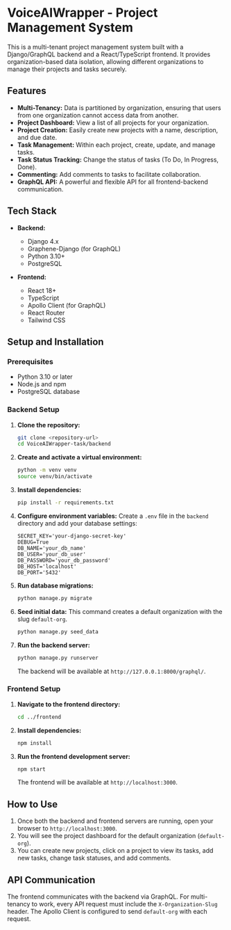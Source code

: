# VoiceAIWrapper - Project Management System

This is a multi-tenant project management system built with a Django/GraphQL backend and a React/TypeScript frontend. It provides organization-based data isolation, allowing different organizations to manage their projects and tasks securely.

## Features

- **Multi-Tenancy:** Data is partitioned by organization, ensuring that users from one organization cannot access data from another.
- **Project Dashboard:** View a list of all projects for your organization.
- **Project Creation:** Easily create new projects with a name, description, and due date.
- **Task Management:** Within each project, create, update, and manage tasks.
- **Task Status Tracking:** Change the status of tasks (To Do, In Progress, Done).
- **Commenting:** Add comments to tasks to facilitate collaboration.
- **GraphQL API:** A powerful and flexible API for all frontend-backend communication.

## Tech Stack

- **Backend:**
  - Django 4.x
  - Graphene-Django (for GraphQL)
  - Python 3.10+
  - PostgreSQL

- **Frontend:**
  - React 18+
  - TypeScript
  - Apollo Client (for GraphQL)
  - React Router
  - Tailwind CSS

## Setup and Installation

### Prerequisites

- Python 3.10 or later
- Node.js and npm
- PostgreSQL database

### Backend Setup

1.  **Clone the repository:**
    ```bash
    git clone <repository-url>
    cd VoiceAIWrapper-task/backend
    ```

2.  **Create and activate a virtual environment:**
    ```bash
    python -m venv venv
    source venv/bin/activate
    ```

3.  **Install dependencies:**
    ```bash
    pip install -r requirements.txt
    ```

4.  **Configure environment variables:**
    Create a `.env` file in the `backend` directory and add your database settings:
    ```
    SECRET_KEY='your-django-secret-key'
    DEBUG=True
    DB_NAME='your_db_name'
    DB_USER='your_db_user'
    DB_PASSWORD='your_db_password'
    DB_HOST='localhost'
    DB_PORT='5432'
    ```

5.  **Run database migrations:**
    ```bash
    python manage.py migrate
    ```

6.  **Seed initial data:**
    This command creates a default organization with the slug `default-org`.
    ```bash
    python manage.py seed_data
    ```

7.  **Run the backend server:**
    ```bash
    python manage.py runserver
    ```
    The backend will be available at `http://127.0.0.1:8000/graphql/`.

### Frontend Setup

1.  **Navigate to the frontend directory:**
    ```bash
    cd ../frontend
    ```

2.  **Install dependencies:**
    ```bash
    npm install
    ```

3.  **Run the frontend development server:**
    ```bash
    npm start
    ```
    The frontend will be available at `http://localhost:3000`.

## How to Use

1.  Once both the backend and frontend servers are running, open your browser to `http://localhost:3000`.
2.  You will see the project dashboard for the default organization (`default-org`).
3.  You can create new projects, click on a project to view its tasks, add new tasks, change task statuses, and add comments.

## API Communication

The frontend communicates with the backend via GraphQL. For multi-tenancy to work, every API request must include the `X-Organization-Slug` header. The Apollo Client is configured to send `default-org` with each request.
